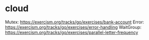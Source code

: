 # cloud

Mutex: https://exercism.org/tracks/go/exercises/bank-account
Error: https://exercism.org/tracks/go/exercises/error-handling
WaitGroup: https://exercism.org/tracks/go/exercises/parallel-letter-frequency